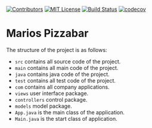 [![Contributors][contributors-shield]][contributors-url]
[![MIT License][license-shield]][license-url]
[![Build Status][build-shield]][build-url]
[![codecov][codecov-shield]][codecov-url]

# Marios Pizzabar

The structure of the project is as follows:

* `src` contains all source code of the project.
* `main` contains all main code of the project.
* `java` contains java code of the project.
* `test` contains all test code of the project.
* `com` contains all company applications.
* `views` user interface package.
* `controllers` control package.
* `models` model package.
* `App.java` is the main class of the application.
* `Main.java` is the start class of application.

[contributors-shield]: https://img.shields.io/github/contributors/MathiasReker/Marios-Pizzabar.svg

[contributors-url]: https://github.com/MathiasReker/Marios-Pizzabar/graphs/contributors

[license-shield]: https://img.shields.io/github/license/MathiasReker/Marios-Pizzabar.svg

[license-url]: https://github.com/MathiasReker/Marios-Pizzabar/blob/develop/LICENSE

[build-shield]: https://travis-ci.com/MathiasReker/Marios-Pizzabar.svg?branch=develop

[build-url]: https://travis-ci.com/MathiasReker/Marios-Pizzabar

[codecov-shield]: https://codecov.io/gh/MathiasReker/Marios-Pizzabar/branch/develop/graph/badge.svg?token=LFT28TAOWA

[codecov-url]: https://codecov.io/gh/MathiasReker/Marios-Pizzabar

